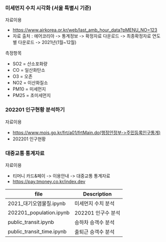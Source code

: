 ### 미세먼지 수치 시각화 (서울 특별시 기준)

자료이용
- https://www.airkorea.or.kr/web/last_amb_hour_data?pMENU_NO=123
- 자료 출처 : 에어코리아 -> 통계정보 -> 확정자료 다운로드 -> 최종확정자료 연도별 다운로드 -> 2021년(1월~12월)

측정항목
- SO2 = 산소포화량
- CO = 일산화탄소
- O3 = 오존
- NO2 = 이산화질소
- PM10 = 미세먼지
- PM25 = 초미세먼지


### 202201 인구현황 분석하기

자료이용
- https://www.mois.go.kr/frt/a01/frtMain.do(행정안정부->주민등록인구통계)
- 202201 인구현황

### 대중교통 통계자료


자료이용
- 티머니 카드&페이 -> 이용안내 -> 대중교통 통계자료
- https://pay.tmoney.co.kr/index.dev

| file | Description |
| ------ | ------ |
| 2021_대기오염물질.ipynb | 미세먼지 수치 분석 |
| 202201_population.ipynb | 202201 인구수 분석 |
| public_transit.ipynb | 승하차 승객수 분석 |
| public_transit_time.ipynb | 출퇴근 승객수 분석 |

